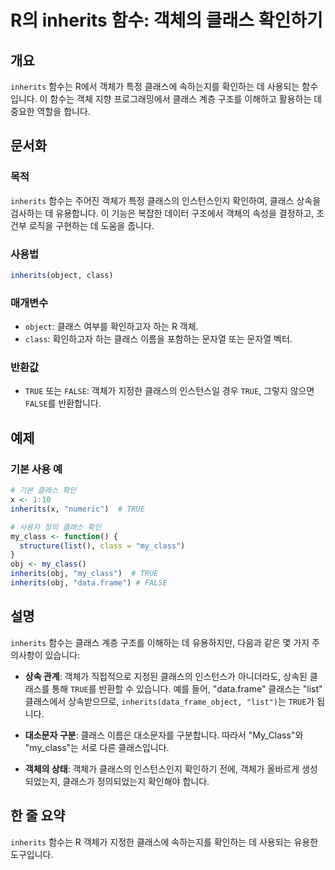 <!--
Meta Description: # R의 inherits 함수: 객체의 클래스 확인하기 ## 개요 `inherits` 함수는 R에서 객체가 특정 클래스에 속하는지를 확인하는 데 사용되는 함수입니다. 이 함수는 객체 지향 프로그래밍에서 클래스 계층 구조를 이해하고 활용하는 데 중요한 역할을 합니다. #...
Meta Keywords: inherits, 클래스, 객체가, true, my_class
-->

# R의 inherits 함수: 객체의 클래스 확인하기

## 개요
`inherits` 함수는 R에서 객체가 특정 클래스에 속하는지를 확인하는 데 사용되는 함수입니다. 이 함수는 객체 지향 프로그래밍에서 클래스 계층 구조를 이해하고 활용하는 데 중요한 역할을 합니다.

## 문서화
### 목적
`inherits` 함수는 주어진 객체가 특정 클래스의 인스턴스인지 확인하여, 클래스 상속을 검사하는 데 유용합니다. 이 기능은 복잡한 데이터 구조에서 객체의 속성을 결정하고, 조건부 로직을 구현하는 데 도움을 줍니다.

### 사용법
```R
inherits(object, class)
```

### 매개변수
- `object`: 클래스 여부를 확인하고자 하는 R 객체.
- `class`: 확인하고자 하는 클래스 이름을 포함하는 문자열 또는 문자열 벡터.

### 반환값
- `TRUE` 또는 `FALSE`: 객체가 지정한 클래스의 인스턴스일 경우 `TRUE`, 그렇지 않으면 `FALSE`를 반환합니다.

## 예제
### 기본 사용 예
```R
# 기본 클래스 확인
x <- 1:10
inherits(x, "numeric")  # TRUE

# 사용자 정의 클래스 확인
my_class <- function() {
  structure(list(), class = "my_class")
}
obj <- my_class()
inherits(obj, "my_class")  # TRUE
inherits(obj, "data.frame") # FALSE
```

## 설명
`inherits` 함수는 클래스 계층 구조를 이해하는 데 유용하지만, 다음과 같은 몇 가지 주의사항이 있습니다:

- **상속 관계**: 객체가 직접적으로 지정된 클래스의 인스턴스가 아니더라도, 상속된 클래스를 통해 `TRUE`를 반환할 수 있습니다. 예를 들어, "data.frame" 클래스는 "list" 클래스에서 상속받으므로, `inherits(data_frame_object, "list")`는 `TRUE`가 됩니다.
  
- **대소문자 구분**: 클래스 이름은 대소문자를 구분합니다. 따라서 "My_Class"와 "my_class"는 서로 다른 클래스입니다.

- **객체의 상태**: 객체가 클래스의 인스턴스인지 확인하기 전에, 객체가 올바르게 생성되었는지, 클래스가 정의되었는지 확인해야 합니다.

## 한 줄 요약
`inherits` 함수는 R 객체가 지정한 클래스에 속하는지를 확인하는 데 사용되는 유용한 도구입니다.